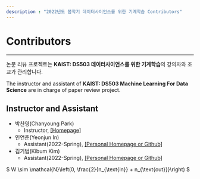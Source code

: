 ```yaml
---
description : "2022년도 봄학기 데이터사이언스를 위한 기계학습 Contributors"
---
```


# Contributors  
---  
논문 리뷰 프로젝트는 **KAIST: DS503 데이터사이언스를 위한 기계학습**의 강의자와 조교가 관리합니다.  

The instructor and assistant of **KAIST: DS503 Machine Learning For Data Science** are in charge of paper review project.  

## Instructor and Assistant  

* 박찬영(Chanyoung Park)    
    * Instructor, [\[Homepage\]](https://dsail.kaist.ac.kr/)  
* 인연준(Yeonjun In)  
    * Assistant(2022-Spring), [\[Personal Homepage or Github\]]()  
* 김기범(Kibum Kim)  
    * Assistant(2022-Spring), [\[Personal Homepage or Github\]](https://github.com/rlqja1107)  


$ W \sim \mathcal{N}\left(0, \frac{2}{n_{\text{in}} + n_{\text{out}}}\right) $
